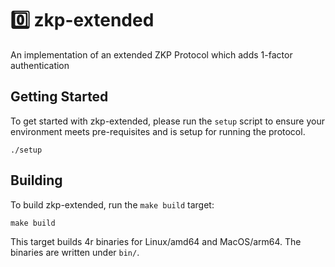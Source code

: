 # :zero: zkp-extended

An implementation of an extended ZKP Protocol which adds 1-factor authentication

## Getting Started

To get started with zkp-extended, please run the `setup` script to ensure your
environment meets pre-requisites and is setup for running the protocol.

```
./setup
```

## Building

To build zkp-extended, run the `make build` target:

```
make build
```

This target builds 4r binaries for Linux/amd64 and MacOS/arm64. The binaries are
written under `bin/`.
